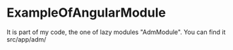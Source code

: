 # ExampleOfAngularModule

It is part of my code, the one of lazy modules "AdmModule".
You can find it src/app/adm/
